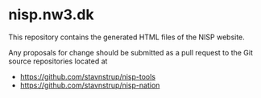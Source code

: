 # nisp.nw3.dk

This repository contains the generated HTML files of the NISP website.

Any proposals for change should be submitted as a pull request to the Git source repositories located at

* https://github.com/stavnstrup/nisp-tools 
* https://github.com/stavnstrup/nisp-nation
